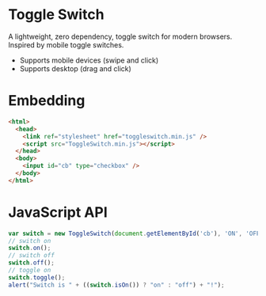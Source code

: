 # Toggle Switch

A lightweight, zero dependency, toggle switch for modern browsers. Inspired by mobile toggle switches.

* Supports mobile devices (swipe and click)
* Supports desktop (drag and click)

# Embedding

```html
<html>
  <head>
    <link ref="stylesheet" href="toggleswitch.min.js" />
    <script src="ToggleSwitch.min.js"></script>
  </head>
  <body>
    <input id="cb" type="checkbox" />
  </body>
</html>
```

# JavaScript API

```javascript
var switch = new ToggleSwitch(document.getElementById('cb'), 'ON', 'OFF');
// switch on
switch.on();
// switch off
switch.off();
// toggle on
switch.toggle();
alert("Switch is " + ((switch.isOn()) ? "on" : "off") + "!");
```
